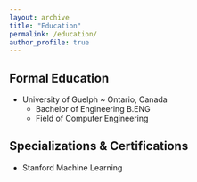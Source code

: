 ```yaml
---
layout: archive
title: "Education"
permalink: /education/
author_profile: true
---
```


## Formal Education
* University of Guelph ~ Ontario, Canada
  * Bachelor of Engineering B.ENG
  * Field of Computer Engineering
  
## Specializations & Certifications
* Stanford Machine Learning  
  
